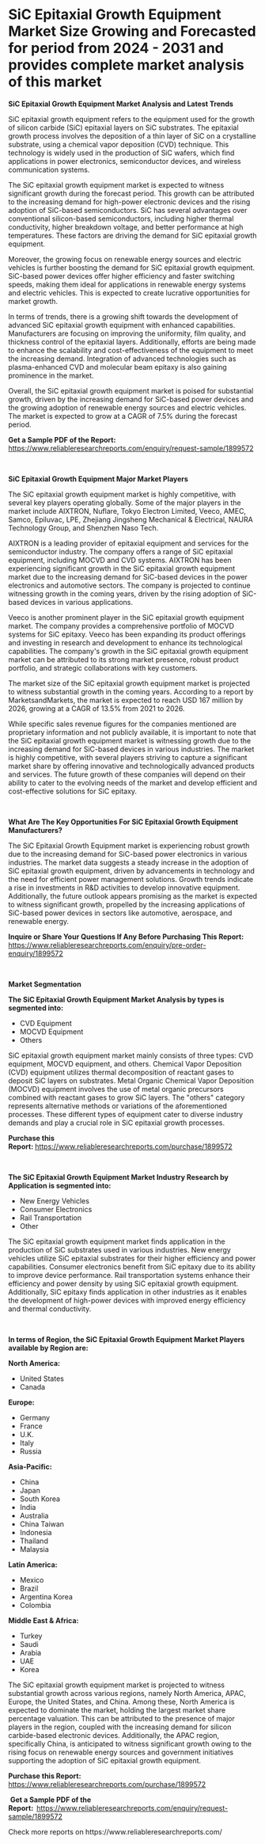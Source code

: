 <p><h1>SiC Epitaxial Growth Equipment Market Size Growing and Forecasted for period from 2024 - 2031 and provides complete market analysis of this market</h1></p><p><strong>SiC Epitaxial Growth Equipment Market Analysis and Latest Trends</strong></p>
<p><p>SiC epitaxial growth equipment refers to the equipment used for the growth of silicon carbide (SiC) epitaxial layers on SiC substrates. The epitaxial growth process involves the deposition of a thin layer of SiC on a crystalline substrate, using a chemical vapor deposition (CVD) technique. This technology is widely used in the production of SiC wafers, which find applications in power electronics, semiconductor devices, and wireless communication systems.</p><p>The SiC epitaxial growth equipment market is expected to witness significant growth during the forecast period. This growth can be attributed to the increasing demand for high-power electronic devices and the rising adoption of SiC-based semiconductors. SiC has several advantages over conventional silicon-based semiconductors, including higher thermal conductivity, higher breakdown voltage, and better performance at high temperatures. These factors are driving the demand for SiC epitaxial growth equipment.</p><p>Moreover, the growing focus on renewable energy sources and electric vehicles is further boosting the demand for SiC epitaxial growth equipment. SiC-based power devices offer higher efficiency and faster switching speeds, making them ideal for applications in renewable energy systems and electric vehicles. This is expected to create lucrative opportunities for market growth.</p><p>In terms of trends, there is a growing shift towards the development of advanced SiC epitaxial growth equipment with enhanced capabilities. Manufacturers are focusing on improving the uniformity, film quality, and thickness control of the epitaxial layers. Additionally, efforts are being made to enhance the scalability and cost-effectiveness of the equipment to meet the increasing demand. Integration of advanced technologies such as plasma-enhanced CVD and molecular beam epitaxy is also gaining prominence in the market.</p><p>Overall, the SiC epitaxial growth equipment market is poised for substantial growth, driven by the increasing demand for SiC-based power devices and the growing adoption of renewable energy sources and electric vehicles. The market is expected to grow at a CAGR of 7.5% during the forecast period.</p></p>
<p><strong>Get a Sample PDF of the Report:&nbsp;</strong> <a href="https://www.reliableresearchreports.com/enquiry/request-sample/1899572">https://www.reliableresearchreports.com/enquiry/request-sample/1899572</a></p>
<p>&nbsp;</p>
<p><strong>SiC Epitaxial Growth Equipment Major Market Players</strong></p>
<p><p>The SiC epitaxial growth equipment market is highly competitive, with several key players operating globally. Some of the major players in the market include AIXTRON, Nuflare, Tokyo Electron Limited, Veeco, AMEC, Samco, Epiluvac, LPE, Zhejiang Jingsheng Mechanical & Electrical, NAURA Technology Group, and Shenzhen Naso Tech.</p><p>AIXTRON is a leading provider of epitaxial equipment and services for the semiconductor industry. The company offers a range of SiC epitaxial equipment, including MOCVD and CVD systems. AIXTRON has been experiencing significant growth in the SiC epitaxial growth equipment market due to the increasing demand for SiC-based devices in the power electronics and automotive sectors. The company is projected to continue witnessing growth in the coming years, driven by the rising adoption of SiC-based devices in various applications.</p><p>Veeco is another prominent player in the SiC epitaxial growth equipment market. The company provides a comprehensive portfolio of MOCVD systems for SiC epitaxy. Veeco has been expanding its product offerings and investing in research and development to enhance its technological capabilities. The company's growth in the SiC epitaxial growth equipment market can be attributed to its strong market presence, robust product portfolio, and strategic collaborations with key customers.</p><p>The market size of the SiC epitaxial growth equipment market is projected to witness substantial growth in the coming years. According to a report by MarketsandMarkets, the market is expected to reach USD 167 million by 2026, growing at a CAGR of 13.5% from 2021 to 2026.</p><p>While specific sales revenue figures for the companies mentioned are proprietary information and not publicly available, it is important to note that the SiC epitaxial growth equipment market is witnessing growth due to the increasing demand for SiC-based devices in various industries. The market is highly competitive, with several players striving to capture a significant market share by offering innovative and technologically advanced products and services. The future growth of these companies will depend on their ability to cater to the evolving needs of the market and develop efficient and cost-effective solutions for SiC epitaxy.</p></p>
<p>&nbsp;</p>
<p><strong>What Are The Key Opportunities For SiC Epitaxial Growth Equipment Manufacturers?</strong></p>
<p><p>The SiC Epitaxial Growth Equipment market is experiencing robust growth due to the increasing demand for SiC-based power electronics in various industries. The market data suggests a steady increase in the adoption of SiC epitaxial growth equipment, driven by advancements in technology and the need for efficient power management solutions. Growth trends indicate a rise in investments in R&D activities to develop innovative equipment. Additionally, the future outlook appears promising as the market is expected to witness significant growth, propelled by the increasing applications of SiC-based power devices in sectors like automotive, aerospace, and renewable energy.</p></p>
<p><strong>Inquire or Share Your Questions If Any Before Purchasing This Report:</strong> <a href="https://www.reliableresearchreports.com/enquiry/pre-order-enquiry/1899572">https://www.reliableresearchreports.com/enquiry/pre-order-enquiry/1899572</a></p>
<p>&nbsp;</p>
<p><strong>Market Segmentation</strong></p>
<p><strong>The SiC Epitaxial Growth Equipment Market Analysis by types is segmented into:</strong></p>
<p><ul><li>CVD Equipment</li><li>MOCVD Equipment</li><li>Others</li></ul></p>
<p><p>SiC epitaxial growth equipment market mainly consists of three types: CVD equipment, MOCVD equipment, and others. Chemical Vapor Deposition (CVD) equipment utilizes thermal decomposition of reactant gases to deposit SiC layers on substrates. Metal Organic Chemical Vapor Deposition (MOCVD) equipment involves the use of metal organic precursors combined with reactant gases to grow SiC layers. The "others" category represents alternative methods or variations of the aforementioned processes. These different types of equipment cater to diverse industry demands and play a crucial role in SiC epitaxial growth processes.</p></p>
<p><strong>Purchase this Report:&nbsp;</strong><a href="https://www.reliableresearchreports.com/purchase/1899572">https://www.reliableresearchreports.com/purchase/1899572</a></p>
<p>&nbsp;</p>
<p><strong>The SiC Epitaxial Growth Equipment Market Industry Research by Application is segmented into:</strong></p>
<p><ul><li>New Energy Vehicles</li><li>Consumer Electronics</li><li>Rail Transportation</li><li>Other</li></ul></p>
<p><p>The SiC epitaxial growth equipment market finds application in the production of SiC substrates used in various industries. New energy vehicles utilize SiC epitaxial substrates for their higher efficiency and power capabilities. Consumer electronics benefit from SiC epitaxy due to its ability to improve device performance. Rail transportation systems enhance their efficiency and power density by using SiC epitaxial growth equipment. Additionally, SiC epitaxy finds application in other industries as it enables the development of high-power devices with improved energy efficiency and thermal conductivity.</p></p>
<p>&nbsp;</p>
<p><strong>In terms of Region, the SiC Epitaxial Growth Equipment Market Players available by Region are:</strong></p>
<p>
    <p> <strong> North America: </strong>
        <ul>
            <li>United States</li>
            <li>Canada</li>
        </ul>
        </p> 
    <p> <strong> Europe: </strong>
        <ul>
            <li>Germany</li>
            <li>France</li>
            <li>U.K.</li>
            <li>Italy</li>
            <li>Russia</li>
        </ul>
        </p> 
    <p> <strong> Asia-Pacific: </strong>
        <ul>
            <li>China</li>
            <li>Japan</li>
            <li>South Korea</li>
            <li>India</li>
            <li>Australia</li>
            <li>China Taiwan</li>
            <li>Indonesia</li>
            <li>Thailand</li>
            <li>Malaysia</li>
        </ul>
        </p> 
    <p> <strong> Latin America: </strong>
        <ul>
            <li>Mexico</li>
            <li>Brazil</li>
            <li>Argentina Korea</li>
            <li>Colombia</li>
        </ul>
        </p> 
    <p> <strong> Middle East & Africa: </strong>
        <ul>
            <li>Turkey</li>
            <li>Saudi</li>
            <li>Arabia</li>
            <li>UAE</li>
            <li>Korea</li>
        </ul>
    </p>
    </p>
<p><p>The SiC epitaxial growth equipment market is projected to witness substantial growth across various regions, namely North America, APAC, Europe, the United States, and China. Among these, North America is expected to dominate the market, holding the largest market share percentage valuation. This can be attributed to the presence of major players in the region, coupled with the increasing demand for silicon carbide-based electronic devices. Additionally, the APAC region, specifically China, is anticipated to witness significant growth owing to the rising focus on renewable energy sources and government initiatives supporting the adoption of SiC epitaxial growth equipment.</p></p>
<p><strong>Purchase this Report: </strong><a href="https://www.reliableresearchreports.com/purchase/1899572">https://www.reliableresearchreports.com/purchase/1899572</a></p>
<p>&nbsp;<strong>Get a Sample PDF of the Report:&nbsp;&nbsp;</strong><a href="https://www.reliableresearchreports.com/enquiry/request-sample/1899572">https://www.reliableresearchreports.com/enquiry/request-sample/1899572</a></p>
<p><strong></strong></p>
<p>Check more reports on https://www.reliableresearchreports.com/</p>